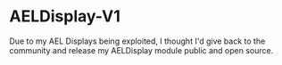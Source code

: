 # AELDisplay-V1
Due to my AEL Displays being exploited, I thought I'd give back to the community and release my AELDisplay module public and open source.
